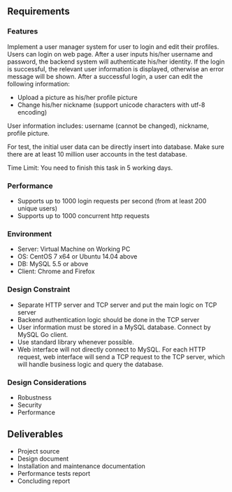## Requirements
### Features
Implement a user manager system for user to login and edit their profiles. Users can login on web page.
After a user inputs his/her username and password, the backend system will authenticate his/her identity. If the login is successful, the relevant user information is displayed, otherwise an error message will be shown.
After a successful login, a user can edit the following information:

- Upload a picture as his/her profile picture
- Change his/her nickname (support unicode characters with utf­-8 encoding)

User information includes: username (cannot be changed), nickname, profile picture.

For test, the initial user data can be directly insert into database. Make sure there are at least 10 million user accounts in the test database.

Time Limit: You need to finish this task in 5 working days.

### Performance

- Supports up to 1000 login requests per second (from at least 200 unique users)
- Supports up to 1000 concurrent http requests

### Environment

- Server: Virtual Machine on Working PC
- OS: CentOS 7 x64 or Ubuntu 14.04 above
- DB: MySQL 5.5 or above
- Client: Chrome and Firefox

### Design Constraint

- Separate HTTP server and TCP server and put the main logic on TCP server
- Backend authentication logic should be done in the TCP server
- User information must be stored in a MySQL database. Connect by MySQL Go client.
- Use standard library whenever possible.
- Web interface will not directly connect to MySQL. For each HTTP request, web interface will send a TCP request to the TCP server, which will handle business logic and query the database.

### Design Considerations

- Robustness
- Security
- Performance

## Deliverables

- Project source
- Design document
- Installation and maintenance documentation
- Performance tests report
- Concluding report


